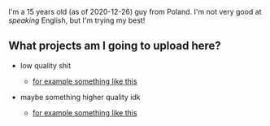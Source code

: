 I'm a 15 years old (as of 2020-12-26) guy from Poland. I'm not very good at *speaking* English, but I'm trying my best!

## What projects am I going to upload here? 

- low quality shit
  - [for example something like this](https://github.com/RedstonekPL/crappy-rock-paper-scissors)
  
- maybe something higher quality idk
  - [for example something like this](https://github.com/RedstonekPL/Jejabot)

